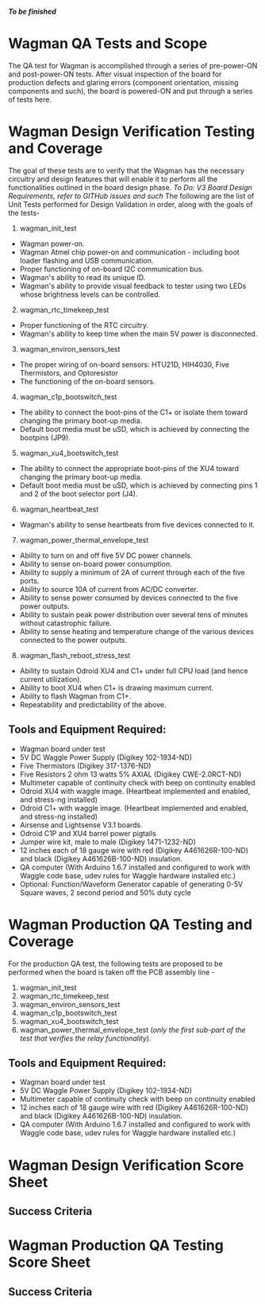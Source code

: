 *__To be finished__*


# Wagman QA Tests and Scope

The QA test for Wagman is accomplished through a series of pre-power-ON and post-power-ON tests. After
visual inspection of the board for production defects and glaring errors (component orientation, missing
components and such), the board is powered-ON and put through a series of tests here.

# Wagman Design Verification Testing and Coverage

The goal of these tests are to verify that the Wagman has the necessary circuitry and design features that
will enable it to perform all the functionalities outlined in the board design phase.
*To Do: V3 Board Design Requirements, refer to GITHub issues and such*
The following are the list of Unit Tests performed for Design Validation in order, along with the
goals of the tests- </br>

1.  wagman_init_test
  - Wagman power-on.
  - Wagman Atmel chip power-on and communication - including boot loader flashing and USB communication.
  - Proper functioning of on-board I2C communication bus.
  - Wagman's ability to read its unique ID.
  - Wagman's ability to provide visual feedback to tester using two LEDs whose brightness levels can be controlled.

2.  wagman_rtc_timekeep_test
  - Proper functioning of the RTC circuitry.
  - Wagman's ability to keep time when the main 5V power is disconnected.

3.  wagman_environ_sensors_test
  - The proper wiring of on-board sensors: HTU21D, HIH4030, Five Thermistors, and Optoresistor
  - The functioning of the on-board sensors.

4.  wagman_c1p_bootswitch_test
  - The ability to connect the boot-pins of the C1+ or isolate them toward changing the primary boot-up media.
  - Default boot media must be uSD, which is achieved by connecting the bootpins (JP9).

5.  wagman_xu4_bootswitch_test
  - The ability to connect the appropriate boot-pins of the XU4 toward changing the primary boot-up media.
  - Default boot media must be uSD, which is achieved by connecting pins 1 and 2 of the boot selector port (J4).

6.  wagman_heartbeat_test
  -  Wagman's ability to sense heartbeats from five devices connected to it.

7.  wagman_power_thermal_envelope_test
  - Ability to turn on and off five 5V DC power channels.
  - Ability to sense on-board power consumption.
  - Ability to supply a minimum of 2A of current through each of the five ports.
  - Ability to source 10A of current from AC/DC converter.
  - Ability to sense power consumed by devices connected to the five power outputs.
  - Ability to sustain peak power distribution over several tens of minutes without catastrophic failure.
  - Ability to sense heating and temperature change of the various devices connected to the power outputs.

8.  wagman_flash_reboot_stress_test
  - Ability to sustain Odroid XU4 and C1+ under full CPU load (and hence current utilization).
  - Ability to boot XU4 when C1+ is drawing maximum current.
  - Ability to flash Wagman from C1+.
  - Repeatability and predictability of the above.

## Tools and Equipment Required:
*   Wagman board under test
*   5V DC Waggle Power Supply (Digikey 102-1934-ND)
*   Five Thermistors (Digikey 317-1376-ND)
*   Five Resistors 2 ohm 13 watts 5% AXIAL (Digikey CWE-2.0RCT-ND)
*   Multimeter capable of continuity check with beep on continuity enabled
*   Odroid XU4 with waggle image. (Heartbeat implemented and enabled, and stress-ng installed)
*   Odroid C1+ with waggle image. (Heartbeat implemented and enabled, and stress-ng installed)
*   Airsense and Lightsense V3.1 boards.
*   Odroid C1P and XU4 barrel power pigtails
*   Jumper wire kit, male to male (Digikey 1471-1232-ND)
*   12 inches each of 18 gauge wire with red (Digikey A461626R-100-ND) and black (Digikey A461626B-100-ND) insulation.
*   QA computer (With Arduino 1.6.7 installed and configured to work with Waggle code base, udev rules for Waggle hardware installed etc.)
*   Optional: Function/Waveform Generator capable of generating 0-5V Square waves, 2 second period and 50% duty cycle

# Wagman Production QA Testing and Coverage

For the production QA test, the following tests are proposed to be performed when the board is
taken off the PCB assembly line -</br>

1.  wagman_init_test
2.  wagman_rtc_timekeep_test
3.  wagman_environ_sensors_test
4.  wagman_c1p_bootswitch_test
5.  wagman_xu4_bootswitch_test
6.  wagman_power_thermal_envelope_test (*only the first sub-part of the test that verifies the relay functionality*).

## Tools and Equipment Required:
*   Wagman board under test
*   5V DC Waggle Power Supply (Digikey 102-1934-ND)
*   Multimeter capable of continuity check with beep on continuity enabled
*   12 inches each of 18 gauge wire with red (Digikey A461626R-100-ND) and black (Digikey A461626B-100-ND) insulation.
*   QA computer (With Arduino 1.6.7 installed and configured to work with Waggle code base, udev rules for Waggle hardware installed etc.)


# Wagman Design Verification Score Sheet

## Success Criteria

# Wagman Production QA Testing Score Sheet

## Success Criteria
